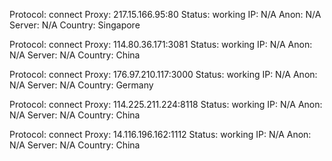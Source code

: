 Protocol: connect
Proxy: 217.15.166.95:80
Status: working
IP: N/A
Anon: N/A
Server: N/A
Country: Singapore

Protocol: connect
Proxy: 114.80.36.171:3081
Status: working
IP: N/A
Anon: N/A
Server: N/A
Country: China

Protocol: connect
Proxy: 176.97.210.117:3000
Status: working
IP: N/A
Anon: N/A
Server: N/A
Country: Germany

Protocol: connect
Proxy: 114.225.211.224:8118
Status: working
IP: N/A
Anon: N/A
Server: N/A
Country: China

Protocol: connect
Proxy: 14.116.196.162:1112
Status: working
IP: N/A
Anon: N/A
Server: N/A
Country: China

